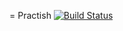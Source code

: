 = Practish [![Build Status](https://travis-ci.com/jasphall/practish.svg?branch=master)](https://travis-ci.com/jasphall/practish)